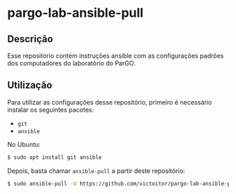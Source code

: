 # pargo-lab-ansible-pull

## Descrição

Esse repositório contém instruções ansible com as configurações padrões dos
computadores do laboratório do ParGO.

## Utilização

Para utilizar as configurações desse repositório, primeiro é necessário instalar
os seguintes pacotes:
  - `git`
  - `ansible`

No Ubuntu:

```sh
$ sudo apt install git ansible
```

Depois, basta chamar `ansible-pull` a partir deste repositório:

```sh
$ sudo ansible-pull -U https://github.com/victoitor/pargo-lab-ansible-pull.git
```

